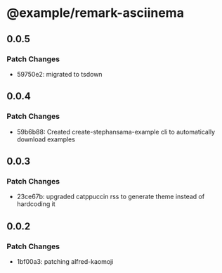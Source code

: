 # @example/remark-asciinema

## 0.0.5

### Patch Changes

- 59750e2: migrated to tsdown

## 0.0.4

### Patch Changes

- 59b6b88: Created create-stephansama-example cli to automatically download examples

## 0.0.3

### Patch Changes

- 23ce67b: upgraded catppuccin rss to generate theme instead of hardcoding it

## 0.0.2

### Patch Changes

- 1bf00a3: patching alfred-kaomoji
